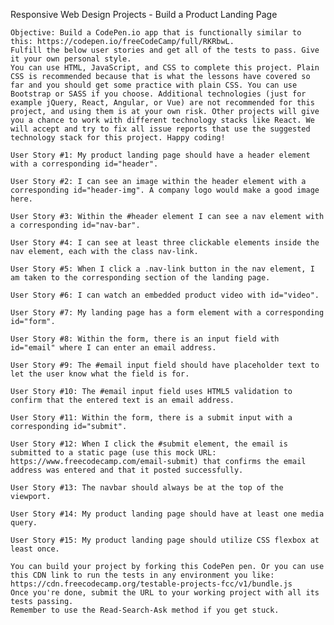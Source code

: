 Responsive Web Design Projects - Build a Product Landing Page

    Objective: Build a CodePen.io app that is functionally similar to this: https://codepen.io/freeCodeCamp/full/RKRbwL.
    Fulfill the below user stories and get all of the tests to pass. Give it your own personal style.
    You can use HTML, JavaScript, and CSS to complete this project. Plain CSS is recommended because that is what the lessons have covered so far and you should get some practice with plain CSS. You can use Bootstrap or SASS if you choose. Additional technologies (just for example jQuery, React, Angular, or Vue) are not recommended for this project, and using them is at your own risk. Other projects will give you a chance to work with different technology stacks like React. We will accept and try to fix all issue reports that use the suggested technology stack for this project. Happy coding!
    
    User Story #1: My product landing page should have a header element with a corresponding id="header".
    
    User Story #2: I can see an image within the header element with a corresponding id="header-img". A company logo would make a good image here.
   
    User Story #3: Within the #header element I can see a nav element with a corresponding id="nav-bar".
   
    User Story #4: I can see at least three clickable elements inside the nav element, each with the class nav-link.
   
    User Story #5: When I click a .nav-link button in the nav element, I am taken to the corresponding section of the landing page.
  
    User Story #6: I can watch an embedded product video with id="video".
   
    User Story #7: My landing page has a form element with a corresponding id="form".
   
    User Story #8: Within the form, there is an input field with id="email" where I can enter an email address.
  
    User Story #9: The #email input field should have placeholder text to let the user know what the field is for.
  
    User Story #10: The #email input field uses HTML5 validation to confirm that the entered text is an email address.
  
    User Story #11: Within the form, there is a submit input with a corresponding id="submit".
  
    User Story #12: When I click the #submit element, the email is submitted to a static page (use this mock URL: https://www.freecodecamp.com/email-submit) that confirms the email address was entered and that it posted successfully.
  
    User Story #13: The navbar should always be at the top of the viewport.
  
    User Story #14: My product landing page should have at least one media query.
  
    User Story #15: My product landing page should utilize CSS flexbox at least once.
  
    You can build your project by forking this CodePen pen. Or you can use this CDN link to run the tests in any environment you like: https://cdn.freecodecamp.org/testable-projects-fcc/v1/bundle.js
    Once you're done, submit the URL to your working project with all its tests passing.
    Remember to use the Read-Search-Ask method if you get stuck.